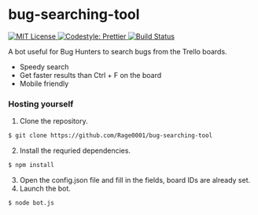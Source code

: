 # bug-searching-tool

<p>
  <a href="./LICENSE">
    <img alt="MIT License" src="https://img.shields.io/badge/License-MIT-yellow.svg">
  </a>
    <a href="https://prettier.io/">
    <img alt="Codestyle: Prettier" src="https://img.shields.io/badge/codestyle-prettier-ff69b4.svg">
  </a>
    </a>
    <a href="https://travis-ci.com/Rage0001/bug-searching-tool">
    <img alt="Build Status" src="https://travis-ci.com/Rage0001/bug-searching-tool.svg?branch=master">
  </a>
</p>

A bot useful for Bug Hunters to search bugs from the Trello boards.

- Speedy search
- Get faster results than Ctrl + F on the board
- Mobile friendly

### Hosting yourself

1. Clone the repository.

```sh
$ git clone https://github.com/Rage0001/bug-searching-tool
```

2. Install the requried dependencies.

```sh
$ npm install
```

3. Open the config.json file and fill in the fields, board IDs are already set.
4. Launch the bot.

```sh
$ node bot.js
```
